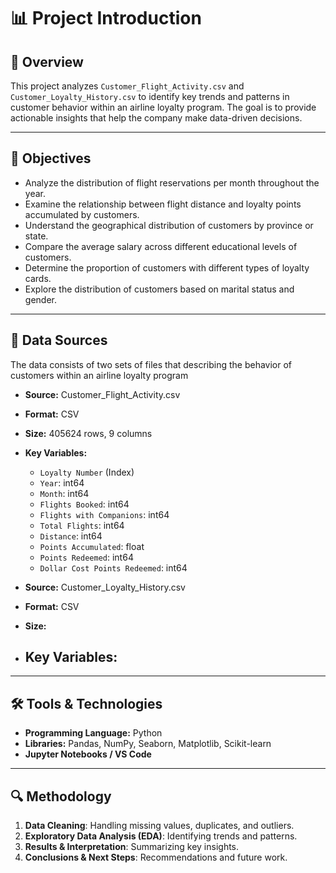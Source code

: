  # 📊 Project Introduction

## 📌 Overview

This project analyzes `Customer_Flight_Activity.csv` and `Customer_Loyalty_History.csv` to identify key trends and patterns in customer behavior within an airline loyalty program. The goal is to provide actionable insights that help the company make data-driven decisions.  

---

## 🎯 Objectives

- Analyze the distribution of flight reservations per month throughout the year.  
- Examine the relationship between flight distance and loyalty points accumulated by customers.  
- Understand the geographical distribution of customers by province or state.  
- Compare the average salary across different educational levels of customers.  
- Determine the proportion of customers with different types of loyalty cards.  
- Explore the distribution of customers based on marital status and gender.  

---

## 📂 Data Sources
The data consists of two sets of files that describing the behavior of customers within an airline loyalty program

- **Source:** Customer_Flight_Activity.csv
- **Format:** CSV 
- **Size:** 405624 rows, 9 columns
- **Key Variables:**
  - `Loyalty Number` (Index)
  - `Year`: int64 
  - `Month`: int64
  - `Flights Booked`: int64
  - `Flights with Companions`: int64
  - `Total Flights`: int64
  - `Distance`: int64 
  - `Points Accumulated`: float
  - `Points Redeemed`: int64
  - `Dollar Cost Points Redeemed`: int64


- **Source:** Customer_Loyalty_History.csv
- **Format:** CSV 
- **Size:** 
- **Key Variables:**
  - 


---

## 🛠️ Tools & Technologies

- **Programming Language:** Python
- **Libraries:** Pandas, NumPy, Seaborn, Matplotlib, Scikit-learn
- **Jupyter Notebooks / VS Code**

---

## 🔍 Methodology

1. **Data Cleaning**: Handling missing values, duplicates, and outliers.
2. **Exploratory Data Analysis (EDA)**: Identifying trends and patterns.
3. **Results & Interpretation**: Summarizing key insights.
4. **Conclusions & Next Steps**: Recommendations and future work.

